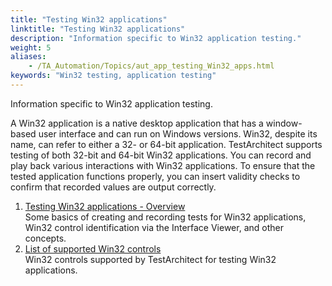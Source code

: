 ```yaml
--- 
title: "Testing Win32 applications"
linktitle: "Testing Win32 applications"
description: "Information specific to Win32 application testing."
weight: 5
aliases: 
    - /TA_Automation/Topics/aut_app_testing_Win32_apps.html
keywords: "Win32 testing, application testing"
---
```


Information specific to Win32 application testing.

A Win32 application is a native desktop application that has a window-based user interface and can run on Windows versions. Win32, despite its name, can refer to either a 32- or 64-bit application. TestArchitect supports testing of both 32-bit and 64-bit Win32 applications. You can record and play back various interactions with Win32 applications. To ensure that the tested application functions properly, you can insert validity checks to confirm that recorded values are output correctly.

1.  [Testing Win32 applications - Overview](/TA_Automation/Topics/aut_app_testing_Win32_apps_overview.html)  
Some basics of creating and recording tests for Win32 applications, Win32 control identification via the Interface Viewer, and other concepts.
2.  [List of supported Win32 controls](/TA_Automation/Topics/aut_app_testing_Win32_apps_supported_controls.html)  
Win32 controls supported by TestArchitect for testing Win32 applications.




